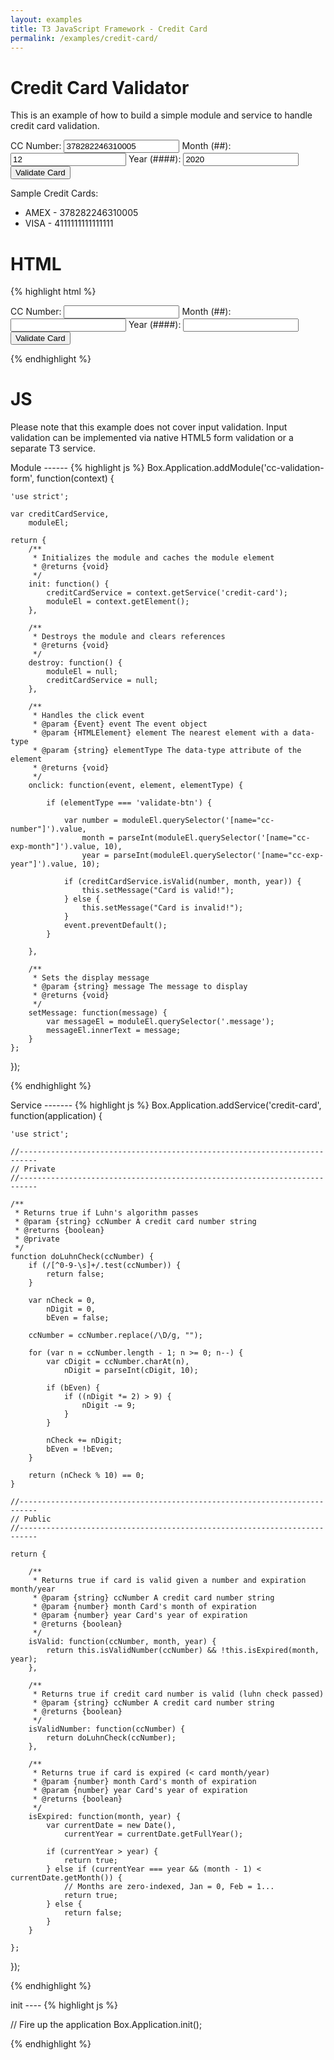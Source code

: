 ```yaml
---
layout: examples
title: T3 JavaScript Framework - Credit Card
permalink: /examples/credit-card/
---
```


Credit Card Validator
=====================

This is an example of how to build a simple module and service to handle credit card validation.

<link rel="stylesheet" href="{{ site.baseurl }}/examples/credit-card/css/credit-card.css" />

<div class="module credit-card-container" data-module="cc-validation-form">
	<form>
		<label>
			CC Number:
			<input type="text" name="cc-number" maxlength="20" value="378282246310005">
		</label>
		<label>
			Month (##):
			<input type="text" name="cc-exp-month" maxlength="2" value="12">
		</label>
		<label>
		Year (####):
			<input type="text" name="cc-exp-year" maxlength="4" value="2020">
		</label>
		<input type="button" data-type="validate-btn" value="Validate Card">
	</form>
	<span class="message"></span>
</div>

Sample Credit Cards:

 * AMEX - 378282246310005
 * VISA - 4111111111111111

HTML
====
{% highlight html %}
<div class="module credit-card-container" data-module="cc-validation-form">
	<form>
		<label>
			CC Number:
			<input type="text" name="cc-number" maxlength="20">
		</label>
		<label>
			Month (##):
			<input type="text" name="cc-exp-month" maxlength="2">
		</label>
		<label>
			Year (####):
			<input type="text" name="cc-exp-year" maxlength="4">
		</label>
		<input type="button" data-type="validate-btn" value="Validate Card">
	</form>
	<span class="message"></span>
</div>
{% endhighlight %}

JS
==
Please note that this example does not cover input validation. Input validation can be implemented
via native HTML5 form validation or a separate T3 service.

<div class="anchor" id="module"></div>
Module
------
{% highlight js %}
Box.Application.addModule('cc-validation-form', function(context) {

	'use strict';

	var creditCardService,
		moduleEl;

	return {
		/**
		 * Initializes the module and caches the module element
		 * @returns {void}
		 */
		init: function() {
			creditCardService = context.getService('credit-card');
			moduleEl = context.getElement();
		},

		/**
		 * Destroys the module and clears references
		 * @returns {void}
		 */
		destroy: function() {
			moduleEl = null;
			creditCardService = null;
		},

		/**
		 * Handles the click event
		 * @param {Event} event The event object
		 * @param {HTMLElement} element The nearest element with a data-type
		 * @param {string} elementType The data-type attribute of the element
		 * @returns {void}
		 */
		onclick: function(event, element, elementType) {

			if (elementType === 'validate-btn') {

				var number = moduleEl.querySelector('[name="cc-number"]').value,
					month = parseInt(moduleEl.querySelector('[name="cc-exp-month"]').value, 10),
					year = parseInt(moduleEl.querySelector('[name="cc-exp-year"]').value, 10);

				if (creditCardService.isValid(number, month, year)) {
					this.setMessage("Card is valid!");
				} else {
					this.setMessage("Card is invalid!");
				}
				event.preventDefault();
			}

		},

		/**
		 * Sets the display message
		 * @param {string} message The message to display
		 * @returns {void}
		 */
		setMessage: function(message) {
			var messageEl = moduleEl.querySelector('.message');
			messageEl.innerText = message;
		}
	};

});

{% endhighlight %}

<div class="anchor" id="service"></div>
Service
-------
{% highlight js %}
Box.Application.addService('credit-card', function(application) {

	'use strict';

	//--------------------------------------------------------------------------
	// Private
	//--------------------------------------------------------------------------

	/**
	 * Returns true if Luhn's algorithm passes
	 * @param {string} ccNumber A credit card number string
	 * @returns {boolean}
	 * @private
	 */
	function doLuhnCheck(ccNumber) {
		if (/[^0-9-\s]+/.test(ccNumber)) {
			return false;
		}

		var nCheck = 0,
			nDigit = 0,
			bEven = false;

		ccNumber = ccNumber.replace(/\D/g, "");

		for (var n = ccNumber.length - 1; n >= 0; n--) {
			var cDigit = ccNumber.charAt(n),
				nDigit = parseInt(cDigit, 10);

			if (bEven) {
				if ((nDigit *= 2) > 9) {
					nDigit -= 9;
				}
			}

			nCheck += nDigit;
			bEven = !bEven;
		}

		return (nCheck % 10) == 0;
	}

	//--------------------------------------------------------------------------
	// Public
	//--------------------------------------------------------------------------

	return {

		/**
		 * Returns true if card is valid given a number and expiration month/year
		 * @param {string} ccNumber A credit card number string
		 * @param {number} month Card's month of expiration
		 * @param {number} year Card's year of expiration
		 * @returns {boolean}
		 */
		isValid: function(ccNumber, month, year) {
			return this.isValidNumber(ccNumber) && !this.isExpired(month, year);
		},

		/**
		 * Returns true if credit card number is valid (luhn check passed)
		 * @param {string} ccNumber A credit card number string
		 * @returns {boolean}
		 */
		isValidNumber: function(ccNumber) {
			return doLuhnCheck(ccNumber);
		},

		/**
		 * Returns true if card is expired (< card month/year)
		 * @param {number} month Card's month of expiration
		 * @param {number} year Card's year of expiration
		 * @returns {boolean}
		 */
		isExpired: function(month, year) {
			var currentDate = new Date(),
				currentYear = currentDate.getFullYear();

			if (currentYear > year) {
				return true;
			} else if (currentYear === year && (month - 1) < currentDate.getMonth()) {
				// Months are zero-indexed, Jan = 0, Feb = 1...
				return true;
			} else {
				return false;
			}
		}

	};

});

{% endhighlight %}

<div class="anchor" id="init"></div>
init
----
{% highlight js %}

// Fire up the application
Box.Application.init();

{% endhighlight %}



<script src="//ajax.googleapis.com/ajax/libs/jquery/1.10.2/jquery.min.js"></script>
<script type="text/javascript" src="{{ site.baseurl }}/js/t3-0.1.1.js"></script>
<script type="text/javascript" src="{{ site.baseurl }}/examples/credit-card/js/modules/cc-validation-form.js"></script>
<script type="text/javascript" src="{{ site.baseurl }}/examples/credit-card/js/services/credit-card.js"></script>
<script>
Box.Application.init();
</script>